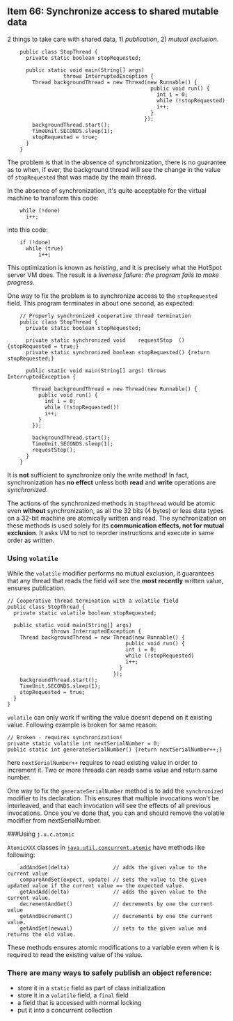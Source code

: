 Item 66: Synchronize access to shared mutable data
--------------------------------------------------

2 things to take care with shared data, 1) *publication*, 2) *mutual exclusion*.


        public class StopThread {
          private static boolean stopRequested;

          public static void main(String[] args)
                      throws InterruptedException {
            Thread backgroundThread = new Thread(new Runnable() {
                                                  public void run() {
                                                    int i = 0;
                                                    while (!stopRequested)
                                                    i++;
                                                  }
                                                });
            backgroundThread.start();
            TimeUnit.SECONDS.sleep(1);
            stopRequested = true;
          }
        }

The problem is that in the absence of synchronization, there is no guarantee as
to when, if ever, the background thread will see the change in the value of
`stopRequested` that was made by the main thread.

In the absence of synchronization, it's quite acceptable for the virtual
machine to transform this code:

        while (!done)
          i++;

into this code:

        if (!done)
          while (true)
              i++;

This optimization is known as *hoisting*, and it is precisely what the HotSpot
server VM does. The result is a *liveness failure: the program fails to make
progress*.

One way to fix the problem is to synchronize access to the `stopRequested` field.
This program terminates in about one second, as expected:

        // Properly synchronized cooperative thread termination
        public class StopThread {
          private static boolean stopRequested;

          private static synchronized void    requestStop  () {stopRequested = true;}
          private static synchronized boolean stopRequested() {return stopRequested;}

          public static void main(String[] args) throws InterruptedException {

            Thread backgroundThread = new Thread(new Runnable() {
              public void run() {
                int i = 0;
                while (!stopRequested())
                i++;
              }
            });

            backgroundThread.start();
            TimeUnit.SECONDS.sleep(1);
            requestStop();
          }
        }

It is __not__ sufficient to synchronize only the write method! In fact,
synchronization has __no effect__ unless both __read__ and __write__ operations
are *synchronized*.

The actions of the synchronized methods in `StopThread` would be atomic even
__without__ synchronization, as all the 32 bits (4 bytes) or less data types on
a 32-bit machine are atomically written and read. The synchronization on these
methods is used solely for its __communication effects, not for mutual exclusion__.
It asks VM to not to reorder instructions and execute in same order as written.

### Using `volatile`

While the `volatile` modifier performs no mutual exclusion, it guarantees that
any thread that reads the field will see the __most recently__ written value,
ensures publication.


    // Cooperative thread termination with a volatile field
    public class StopThread {
      private static volatile boolean stopRequested;

      public static void main(String[] args)
                  throws InterruptedException {
        Thread backgroundThread = new Thread(new Runnable() {
                                          public void run() {
                                          int i = 0;
                                          while (!stopRequested)
                                          i++;
                                        }
                                      });
        backgroundThread.start();
        TimeUnit.SECONDS.sleep(1);
        stopRequested = true;
      }
    }

`volatile` can only work if writing the value doesnt depend on it existing value.
Following example is broken for same reason:

    // Broken - requires synchronization!
    private static volatile int nextSerialNumber = 0;
    public static int generateSerialNumber() {return nextSerialNumber++;}

here `nextSerialNumber++` requires to read existing value in order to increment
it. Two or more threads can reads same value and return same number.

One way to fix the `generateSerialNumber` method is to add the `synchronized`
modifier to its declaration. This ensures that multiple invocations won't be
interleaved, and that each invocation will see the effects of all previous
invocations. Once you've done that, you can and should remove the volatile
modifier from nextSerialNumber.

###Using `j.u.c.atomic`

`AtomicXXX` classes in [`java.util.concurrent.atomic`](http://download.oracle.com/javase/1,5.0/docs/api/java/util/concurrent/atomic/package-summary.html)
have methods like following:

        addAndGet(delta)              // adds the given value to the current value
        compareAndSet(expect, update) // sets the value to the given updated value if the current value == the expected value.
        getAndAdd(delta)              // adds the given value to the current value.
        decrementAndGet()             // decrements by one the current value
        getAndDecrement()             // decrements by one the current value.
        getAndSet(newval)             // sets to the given value and returns the old value.

These methods ensures atomic modifications to a variable even when it is required
to read the existing value of the value.

### There are many ways to safely publish an object reference:

  * store it in a `static` field as part of class initialization
  * store it in a `volatile` field, a `final` field
  * a field that is accessed with normal locking
  * put it into a concurrent collection